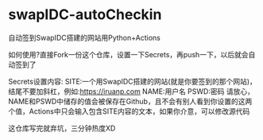 # swapIDC-autoCheckin
自动签到SwapIDC搭建的网站用Python+Actions

如何使用?直接Fork一份这个仓库，设置一下Secrets，再push一下，以后就会自动签到了

Secrets设置内容:
SITE:一个用SwapIDC搭建的网站(就是你要签到的那个网站)，结尾不要加斜杠，例如:https://iruanp.com
NAME:用户名
PSWD:密码
请放心，NAME和PSWD中储存的值会被保存在Github，且不会有别人看到你设置的这两个值，Actions中只会输入包含SITE内容的文本，如果你介意，可以修改源代码

这仓库写完就弃坑，三分钟热度XD

